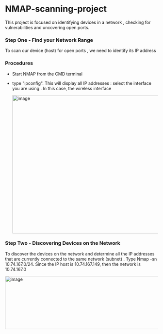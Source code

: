 # NMAP-scanning-project
This project is focused on identifying devices in a network , checking for vulnerabilities and uncovering open ports.

### Step One - Find your Network Range ### 
To scan our device (host) for open ports , we need to identify its IP address 
### Procedures ###


* Start NMAP from the CMD terminal
* type "ipconfig". This will display all IP addresses : select the interface you are using . In this case, the wireless interface


  <img width="942" height="456" alt="image" src="https://github.com/user-attachments/assets/a1081dcb-92a7-476d-876d-6ff5ccd0757c" />


### Step Two - Discovering Devices on the Network  ###
To discover the devices on the network and determine all the IP addresses that are currently connected to the same network (subnet) . Type Nmap -sn 10.74.167.0/24. Since the IP host is 10.74.167.149, then the network is 10.74.167.0


<img width="969" height="175" alt="image" src="https://github.com/user-attachments/assets/c7ed0437-e8b3-4427-b3a5-4814395804c2" />




